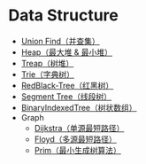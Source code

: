 Data Structure
==============

- [Union Find（并查集）](./UnionFind.py)
- [Heap（最大堆 & 最小堆）](./Heap.py)
- [Treap（树堆）](./Treap.py)
- [Trie（字典树）](./Trie.py)
- [RedBlack-Tree（红黑树）](./RedBlackTree.py)
- [Segment Tree（线段树）](./SegmentTree.py)
- [BinaryIndexedTree（树状数组）](./BinaryIndexedTree.py)
- Graph
  - [Dijkstra（单源最短路径）](./graph/dijkstra.py)
  - [Floyd（多源最短路径）](./graph/floyd.py)
  - [Prim（最小生成树算法）](./graph/prim.py)

